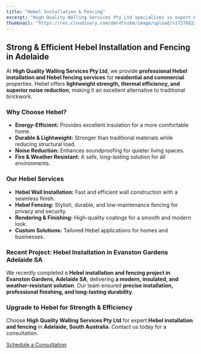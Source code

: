 ```yaml
---
title: "Hebel Installation & Fencing"
excerpt: "High Quality Walling Services Pty Ltd specializes in expert Hebel installation and Hebel fencing for durable, energy-efficient, and modern wall solutions across Adelaide."
thumbnail: "https://res.cloudinary.com/dmrdlnzkm/image/upload/v1737682225/hebel-render-texture_zw1won.jpg"
---
```


## Strong & Efficient Hebel Installation and Fencing in Adelaide

At **High Quality Walling Services Pty Ltd**, we provide **professional Hebel installation and Hebel fencing services** for **residential and commercial** properties. Hebel offers **lightweight strength, thermal efficiency, and superior noise reduction**, making it an excellent alternative to traditional brickwork.  

### Why Choose Hebel?  

- **Energy-Efficient:** Provides excellent insulation for a more comfortable home.  
- **Durable & Lightweight:** Stronger than traditional materials while reducing structural load.  
- **Noise Reduction:** Enhances soundproofing for quieter living spaces.  
- **Fire & Weather Resistant:** A safe, long-lasting solution for all environments.  

### Our Hebel Services  

- **Hebel Wall Installation:** Fast and efficient wall construction with a seamless finish.  
- **Hebel Fencing:** Stylish, durable, and low-maintenance fencing for privacy and security.  
- **Rendering & Finishing:** High-quality coatings for a smooth and modern look.  
- **Custom Solutions:** Tailored Hebel applications for homes and businesses.  

### Recent Project: Hebel Installation in Evanston Gardens Adelaide SA  

We recently completed a **Hebel installation and fencing project in Evanston Gardens, Adelaide SA**, delivering **a modern, insulated, and weather-resistant solution**. Our team ensured **precise installation, professional finishing, and long-lasting durability**.  

### Upgrade to Hebel for Strength & Efficiency  

Choose **High Quality Walling Services Pty Ltd** for expert **Hebel installation and fencing** in **Adelaide, South Australia**. Contact us today for a consultation.  

[Schedule a Consultation](/contact-us)  